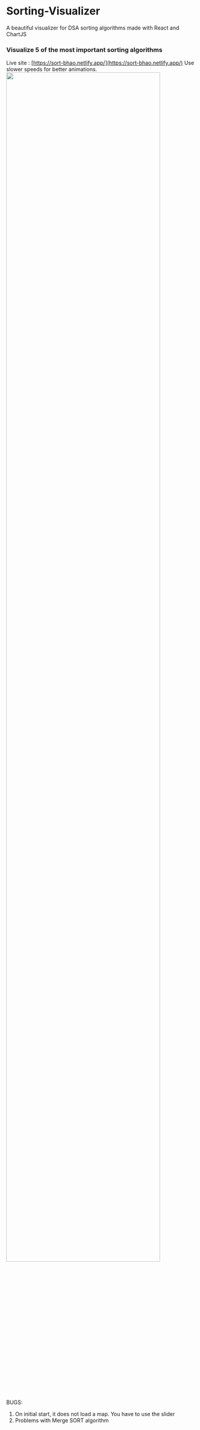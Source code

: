 # Sorting-Visualizer

A beautiful visualizer for DSA sorting algorithms made with React and ChartJS

### Visualize 5 of the most important sorting algorithms

Live site : [https://sort-bhao.netlify.app/](https://sort-bhao.netlify.app/)
Use slower speeds for better animations. 
<img src="https://user-images.githubusercontent.com/115451412/232779887-cb4e65a8-393a-4abe-ae86-7655b87782f1.png" width="90%"></img> 

BUGS:

1. On initial start, it does not load a map. You have to use the slider
2. Problems with Merge SORT algorithm
